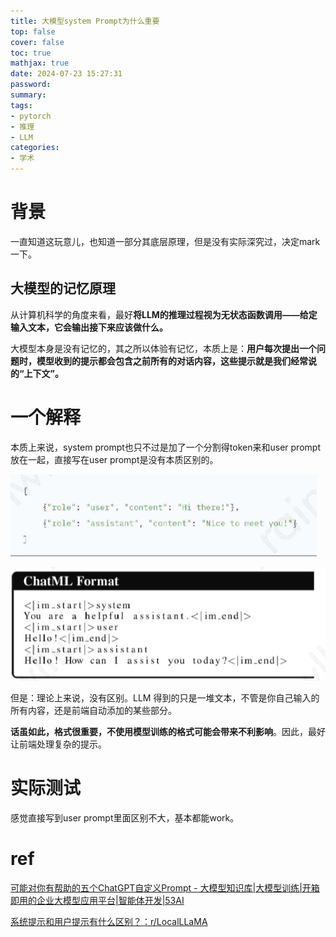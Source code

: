 ```yaml
---
title: 大模型system Prompt为什么重要
top: false
cover: false
toc: true
mathjax: true
date: 2024-07-23 15:27:31
password:
summary:
tags:
- pytorch
- 推理
- LLM
categories:
- 学术
---
```




# 背景

一直知道这玩意儿，也知道一部分其底层原理，但是没有实际深究过，决定mark一下。









## 大模型的记忆原理

从计算机科学的角度来看，最好**将LLM的推理过程视为无状态函数调用——给定输入文本，它会输出接下来应该做什么。**

大模型本身是没有记忆的，其之所以体验有记忆，本质上是：**用户每次提出一个问题时，模型收到的提示都会包含之前所有的对话内容，这些提示就是我们经常说的“上下文”。**







# 一个解释

本质上来说，system prompt也只不过是加了一个分割得token来和user prompt放在一起，直接写在user prompt是没有本质区别的。

![refs/heads/master/image-20240814200222542](https://raw.githubusercontent.com/kengerlwl/kengerlwl.github.io/refs/heads/master/image/b03a509485115100b891e5eeb8634fc7/cbdd56239bd34b020c0cb0702afa92c9.png)



![refs/heads/master/image-20240814200229217](https://raw.githubusercontent.com/kengerlwl/kengerlwl.github.io/refs/heads/master/image/b03a509485115100b891e5eeb8634fc7/bd8fd894bed17527f0e95a3813aa8357.png)







但是：理论上来说，没有区别。LLM 得到的只是一堆文本，不管是你自己输入的所有内容，还是前端自动添加的某些部分。

**话虽如此，格式很重要，不使用模型训练的格式可能会带来不利影响**。因此，最好让前端处理复杂的提示。



# 实际测试

感觉直接写到user prompt里面区别不大，基本都能work。





# ref

[可能对你有帮助的五个ChatGPT自定义Prompt - 大模型知识库|大模型训练|开箱即用的企业大模型应用平台|智能体开发|53AI](https://www.53ai.com/news/qianyanjishu/2024062652170.html)

[系统提示和用户提示有什么区别？：r/LocalLLaMA](https://www.reddit.com/r/LocalLLaMA/comments/1cj4bfw/difference_between_system_prompt_and_user_prompt/)
